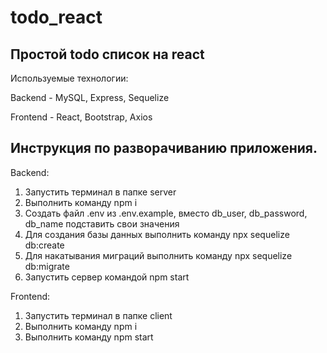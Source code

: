 # todo_react

## Простой todo список на react

Используемые технологии:

Backend - MySQL, Express, Sequelize

Frontend - React, Bootstrap, Axios

## Инструкция по разворачиванию приложения.

Backend:
1. Запустить терминал в папке server
2. Выполнить команду npm i
3. Создать файл .env из .env.example, вместо db_user, db_password, db_name подставить свои значения
4. Для создания базы данных выполнить команду npx sequelize db:create
5. Для накатывания миграций выполнить команду npx sequelize db:migrate
6. Запустить сервер командой npm start

Frontend:
1. Запустить терминал в папке client
2. Выполнить команду npm i
3. Выполнить команду npm start
